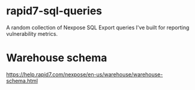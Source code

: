 # rapid7-sql-queries
A random collection of Nexpose SQL Export queries I've built for reporting vulnerability metrics.

# Warehouse schema
https://help.rapid7.com/nexpose/en-us/warehouse/warehouse-schema.html
